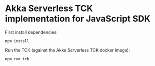 # Akka Serverless TCK implementation for JavaScript SDK

First install dependencies:

```
npm install
```

Run the TCK (against the Akka Serverless TCK docker image):

```
npm run tck
```
